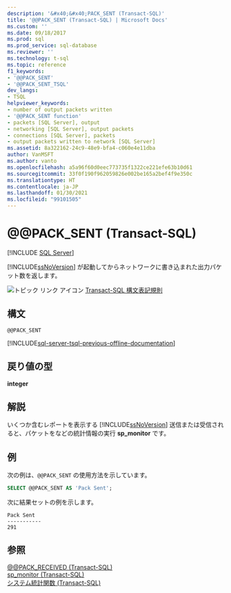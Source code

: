 ```yaml
---
description: '&#x40;&#x40;PACK_SENT (Transact-SQL)'
title: '@@PACK_SENT (Transact-SQL) | Microsoft Docs'
ms.custom: ''
ms.date: 09/18/2017
ms.prod: sql
ms.prod_service: sql-database
ms.reviewer: ''
ms.technology: t-sql
ms.topic: reference
f1_keywords:
- '@@PACK_SENT'
- '@@PACK_SENT_TSQL'
dev_langs:
- TSQL
helpviewer_keywords:
- number of output packets written
- '@@PACK_SENT function'
- packets [SQL Server], output
- networking [SQL Server], output packets
- connections [SQL Server], packets
- output packets written to network [SQL Server]
ms.assetid: 8a322162-24c9-48e9-bfa4-c060e4e11dba
author: VanMSFT
ms.author: vanto
ms.openlocfilehash: a5a96f60d0eec773735f1322ce221efe63b10d61
ms.sourcegitcommit: 33f0f190f962059826e002be165a2bef4f9e350c
ms.translationtype: HT
ms.contentlocale: ja-JP
ms.lasthandoff: 01/30/2021
ms.locfileid: "99101505"
---
```

# <a name="x40x40pack_sent-transact-sql"></a>&#x40;&#x40;PACK_SENT (Transact-SQL)
[!INCLUDE [SQL Server](../../includes/applies-to-version/sqlserver.md)]

  [!INCLUDE[ssNoVersion](../../includes/ssnoversion-md.md)] が起動してからネットワークに書き込まれた出力パケット数を返します。  
  
 ![トピック リンク アイコン](../../database-engine/configure-windows/media/topic-link.gif "トピック リンク アイコン") [Transact-SQL 構文表記規則](../../t-sql/language-elements/transact-sql-syntax-conventions-transact-sql.md)  
  
## <a name="syntax"></a>構文  
  
```syntaxsql
@@PACK_SENT  
```  
  
[!INCLUDE[sql-server-tsql-previous-offline-documentation](../../includes/sql-server-tsql-previous-offline-documentation.md)]

## <a name="return-types"></a>戻り値の型
 **integer**  
  
## <a name="remarks"></a>解説  
 いくつか含むレポートを表示する [!INCLUDE[ssNoVersion](../../includes/ssnoversion-md.md)] 送信または受信されると、パケットをなどの統計情報の実行 **sp_monitor** です。  
  
## <a name="examples"></a>例  
 次の例は、`@@PACK_SENT` の使用方法を示しています。  
  
```sql
SELECT @@PACK_SENT AS 'Pack Sent';  
```  
  
 次に結果セットの例を示します。  
  
```  
Pack Sent  
-----------  
291  
```  
  
## <a name="see-also"></a>参照  
 [@@PACK_RECEIVED &#40;Transact-SQL&#41;](../../t-sql/functions/pack-received-transact-sql.md)   
 [sp_monitor &#40;Transact-SQL&#41;](../../relational-databases/system-stored-procedures/sp-monitor-transact-sql.md)   
 [システム統計関数 &#40;Transact-SQL&#41;](../../t-sql/functions/system-statistical-functions-transact-sql.md)  
  
  
